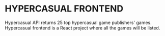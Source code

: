 # HYPERCASUAL FRONTEND

Hypercasual API returns 25 top hypercasual game publishers' games.
Hypercasual frontend is a React project where all the games will be listed.